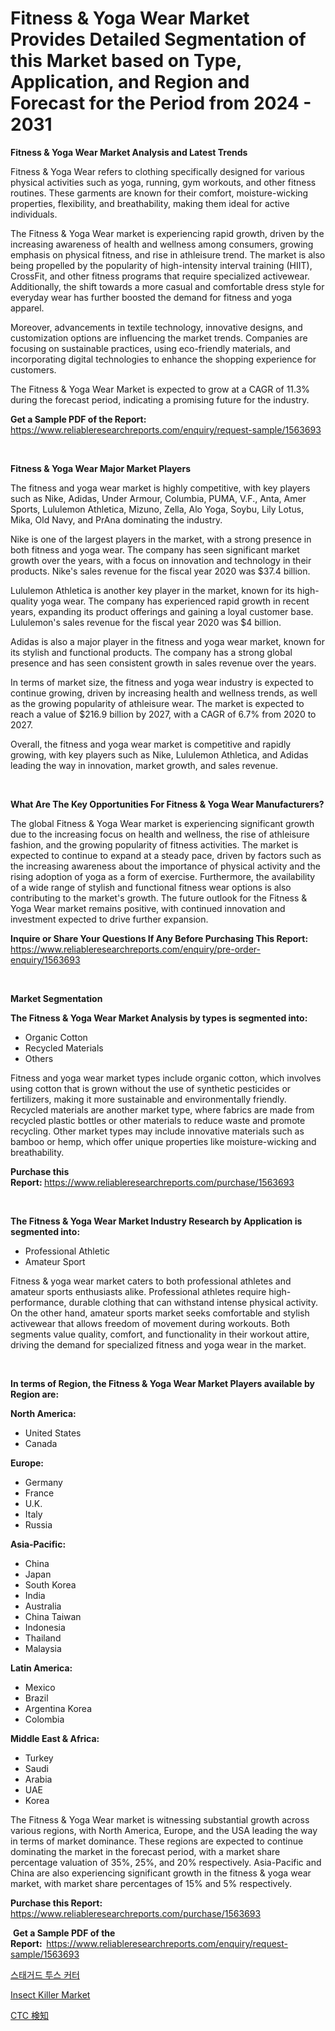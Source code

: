 <p><h1>Fitness & Yoga Wear Market Provides Detailed Segmentation of this Market based on Type, Application, and Region and Forecast for the Period from 2024 - 2031</h1></p><p><strong>Fitness & Yoga Wear Market Analysis and Latest Trends</strong></p>
<p><p>Fitness & Yoga Wear refers to clothing specifically designed for various physical activities such as yoga, running, gym workouts, and other fitness routines. These garments are known for their comfort, moisture-wicking properties, flexibility, and breathability, making them ideal for active individuals.</p><p>The Fitness & Yoga Wear market is experiencing rapid growth, driven by the increasing awareness of health and wellness among consumers, growing emphasis on physical fitness, and rise in athleisure trend. The market is also being propelled by the popularity of high-intensity interval training (HIIT), CrossFit, and other fitness programs that require specialized activewear. Additionally, the shift towards a more casual and comfortable dress style for everyday wear has further boosted the demand for fitness and yoga apparel.</p><p>Moreover, advancements in textile technology, innovative designs, and customization options are influencing the market trends. Companies are focusing on sustainable practices, using eco-friendly materials, and incorporating digital technologies to enhance the shopping experience for customers.</p><p>The Fitness & Yoga Wear Market is expected to grow at a CAGR of 11.3% during the forecast period, indicating a promising future for the industry.</p></p>
<p><strong>Get a Sample PDF of the Report:&nbsp;</strong> <a href="https://www.reliableresearchreports.com/enquiry/request-sample/1563693">https://www.reliableresearchreports.com/enquiry/request-sample/1563693</a></p>
<p>&nbsp;</p>
<p><strong>Fitness & Yoga Wear Major Market Players</strong></p>
<p><p>The fitness and yoga wear market is highly competitive, with key players such as Nike, Adidas, Under Armour, Columbia, PUMA, V.F., Anta, Amer Sports, Lululemon Athletica, Mizuno, Zella, Alo Yoga, Soybu, Lily Lotus, Mika, Old Navy, and PrAna dominating the industry.</p><p>Nike is one of the largest players in the market, with a strong presence in both fitness and yoga wear. The company has seen significant market growth over the years, with a focus on innovation and technology in their products. Nike's sales revenue for the fiscal year 2020 was $37.4 billion.</p><p>Lululemon Athletica is another key player in the market, known for its high-quality yoga wear. The company has experienced rapid growth in recent years, expanding its product offerings and gaining a loyal customer base. Lululemon's sales revenue for the fiscal year 2020 was $4 billion.</p><p>Adidas is also a major player in the fitness and yoga wear market, known for its stylish and functional products. The company has a strong global presence and has seen consistent growth in sales revenue over the years.</p><p>In terms of market size, the fitness and yoga wear industry is expected to continue growing, driven by increasing health and wellness trends, as well as the growing popularity of athleisure wear. The market is expected to reach a value of $216.9 billion by 2027, with a CAGR of 6.7% from 2020 to 2027.</p><p>Overall, the fitness and yoga wear market is competitive and rapidly growing, with key players such as Nike, Lululemon Athletica, and Adidas leading the way in innovation, market growth, and sales revenue.</p></p>
<p>&nbsp;</p>
<p><strong>What Are The Key Opportunities For Fitness & Yoga Wear Manufacturers?</strong></p>
<p><p>The global Fitness & Yoga Wear market is experiencing significant growth due to the increasing focus on health and wellness, the rise of athleisure fashion, and the growing popularity of fitness activities. The market is expected to continue to expand at a steady pace, driven by factors such as the increasing awareness about the importance of physical activity and the rising adoption of yoga as a form of exercise. Furthermore, the availability of a wide range of stylish and functional fitness wear options is also contributing to the market's growth. The future outlook for the Fitness & Yoga Wear market remains positive, with continued innovation and investment expected to drive further expansion.</p></p>
<p><strong>Inquire or Share Your Questions If Any Before Purchasing This Report:</strong> <a href="https://www.reliableresearchreports.com/enquiry/pre-order-enquiry/1563693">https://www.reliableresearchreports.com/enquiry/pre-order-enquiry/1563693</a></p>
<p>&nbsp;</p>
<p><strong>Market Segmentation</strong></p>
<p><strong>The Fitness & Yoga Wear Market Analysis by types is segmented into:</strong></p>
<p><ul><li>Organic Cotton</li><li>Recycled Materials</li><li>Others</li></ul></p>
<p><p>Fitness and yoga wear market types include organic cotton, which involves using cotton that is grown without the use of synthetic pesticides or fertilizers, making it more sustainable and environmentally friendly. Recycled materials are another market type, where fabrics are made from recycled plastic bottles or other materials to reduce waste and promote recycling. Other market types may include innovative materials such as bamboo or hemp, which offer unique properties like moisture-wicking and breathability.</p></p>
<p><strong>Purchase this Report:&nbsp;</strong><a href="https://www.reliableresearchreports.com/purchase/1563693">https://www.reliableresearchreports.com/purchase/1563693</a></p>
<p>&nbsp;</p>
<p><strong>The Fitness & Yoga Wear Market Industry Research by Application is segmented into:</strong></p>
<p><ul><li>Professional Athletic</li><li>Amateur Sport</li></ul></p>
<p><p>Fitness & yoga wear market caters to both professional athletes and amateur sports enthusiasts alike. Professional athletes require high-performance, durable clothing that can withstand intense physical activity. On the other hand, amateur sports market seeks comfortable and stylish activewear that allows freedom of movement during workouts. Both segments value quality, comfort, and functionality in their workout attire, driving the demand for specialized fitness and yoga wear in the market.</p></p>
<p>&nbsp;</p>
<p><strong>In terms of Region, the Fitness & Yoga Wear Market Players available by Region are:</strong></p>
<p>
    <p> <strong> North America: </strong>
        <ul>
            <li>United States</li>
            <li>Canada</li>
        </ul>
        </p> 
    <p> <strong> Europe: </strong>
        <ul>
            <li>Germany</li>
            <li>France</li>
            <li>U.K.</li>
            <li>Italy</li>
            <li>Russia</li>
        </ul>
        </p> 
    <p> <strong> Asia-Pacific: </strong>
        <ul>
            <li>China</li>
            <li>Japan</li>
            <li>South Korea</li>
            <li>India</li>
            <li>Australia</li>
            <li>China Taiwan</li>
            <li>Indonesia</li>
            <li>Thailand</li>
            <li>Malaysia</li>
        </ul>
        </p> 
    <p> <strong> Latin America: </strong>
        <ul>
            <li>Mexico</li>
            <li>Brazil</li>
            <li>Argentina Korea</li>
            <li>Colombia</li>
        </ul>
        </p> 
    <p> <strong> Middle East & Africa: </strong>
        <ul>
            <li>Turkey</li>
            <li>Saudi</li>
            <li>Arabia</li>
            <li>UAE</li>
            <li>Korea</li>
        </ul>
    </p>
    </p>
<p><p>The Fitness & Yoga Wear market is witnessing substantial growth across various regions, with North America, Europe, and the USA leading the way in terms of market dominance. These regions are expected to continue dominating the market in the forecast period, with a market share percentage valuation of 35%, 25%, and 20% respectively. Asia-Pacific and China are also experiencing significant growth in the fitness & yoga wear market, with market share percentages of 15% and 5% respectively.</p></p>
<p><strong>Purchase this Report: </strong><a href="https://www.reliableresearchreports.com/purchase/1563693">https://www.reliableresearchreports.com/purchase/1563693</a></p>
<p>&nbsp;<strong>Get a Sample PDF of the Report:&nbsp;&nbsp;</strong><a href="https://www.reliableresearchreports.com/enquiry/request-sample/1563693">https://www.reliableresearchreports.com/enquiry/request-sample/1563693</a></p>
<p><strong></strong></p>
<p><p><a href="https://github.com/qpfbabw35734906/Market-Research-Report-List-1/blob/main/96570625357.md">스태거드 투스 커터</a></p><p><a href="https://github.com/YashRP12/Market-Research-Report-List-3/blob/main/insect-killer-market.md">Insect Killer Market</a></p><p><a href="https://github.com/qwpelcjko9242629/Market-Research-Report-List-1/blob/main/23455045770.md">CTC 検知</a></p></p>